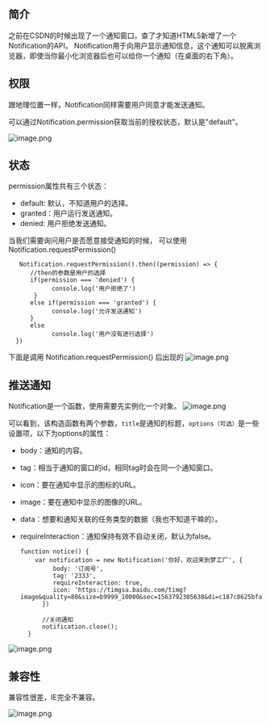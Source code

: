 ## 简介

之前在CSDN的时候出现了一个通知窗口，查了才知道HTML5新增了一个Notification的API。
Notification用于向用户显示通知信息，这个通知可以脱离浏览器，即使当你最小化浏览器后也可以给你一个通知（在桌面的右下角）。

## 权限

跟地理位置一样，Notification同样需要用户同意才能发送通知。

可以通过Notification.permission获取当前的授权状态，默认是"default"。

![image.png](https://upload-images.jianshu.io/upload_images/18646161-2d8402af9f80cc64.png?imageMogr2/auto-orient/strip%7CimageView2/2/w/1240)

## 状态

permission属性共有三个状态：

+ default:  默认，不知道用户的选择。
+ granted：用户运行发送通知。
+ denied: 用户拒绝发送通知。

当我们需要询问用户是否愿意接受通知的时候， 可以使用Notification.requestPermission()

       Notification.requestPermission().then((permission) => {
          //then的参数是用户的选择      
          if(permission === 'denied') {
                console.log('用户拒绝了')
           }
          else if(permission === 'granted') {
                console.log('允许发送通知')
          }
          else  
                console.log('用户没有进行选择')
      })

下面是调用 Notification.requestPermission() 后出现的
![image.png](https://upload-images.jianshu.io/upload_images/18646161-8bb7bc36bb7f7e70.png?imageMogr2/auto-orient/strip%7CimageView2/2/w/1240)

## 推送通知

Notification是一个函数，使用需要先实例化一个对象。
![image.png](https://upload-images.jianshu.io/upload_images/18646161-2ca5ec96029c4d7a.png?imageMogr2/auto-orient/strip%7CimageView2/2/w/1240)

可以看到，该构造函数有两个参数，`title`是通知的标题，`options（可选）`是一些设置项，以下为options的属性：

+ body：通知的内容。
+ tag：相当于通知的窗口的id，相同tag时会在同一个通知窗口。
+ icon：要在通知中显示的图标的URL。
+ image：要在通知中显示的图像的URL。
+ data：想要和通知关联的任务类型的数据（我也不知道干嘛的）。
+ requireInteraction：通知保持有效不自动关闭，默认为false。

  	  function notice() {
		  var notification = new Notification('你好，欢迎来到梦工厂', {
		       body: '订阅号',
		       tag: '2333',
		       requireInteraction: true,
		       icon: 'https://timgsa.baidu.com/timg?image&quality=80&size=b9999_10000&sec=1563792305638&di=c187c8625bfacda9c1a481623dea2956&imgtype=0&src=http%3A%2F%2Fs13.sinaimg.cn%2Fmw690%2F003uKqCuzy6L3jJ7bB29c'
			})
			
			//关闭通知
			notification.close();	
		}

![image.png](https://upload-images.jianshu.io/upload_images/18646161-212568afce4a385c.png?imageMogr2/auto-orient/strip%7CimageView2/2/w/1240)

## 兼容性

兼容性很差，IE完全不兼容。

![image.png](https://upload-images.jianshu.io/upload_images/18646161-4f5162013eb4bace.png?imageMogr2/auto-orient/strip%7CimageView2/2/w/1240)
